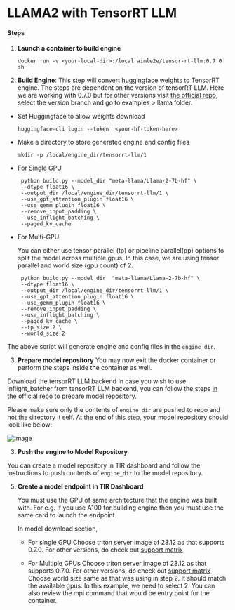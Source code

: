 # LLAMA2 with TensorRT LLM
 
#### Steps
1. **Launch a container to build engine**
   ```
   docker run -v <your-local-dir>:/local aimle2e/tensor-rt-llm:0.7.0 sh
   ```



2. **Build Engine**: This step will convert huggingface weights to TensorRT engine. The steps are dependent on the version of tensorRT LLM. Here we are working with 0.7.0 but for other versions visit [the official repo](https://github.com/NVIDIA/TensorRT-LLM), select the version branch and go to examples > llama folder. 

- Set Huggingface to allow weights download 
  ```
  huggingface-cli login --token  <your-hf-token-here>
  ```

- Make a directory to store generated engine and config files

  ```
  mkdir -p /local/engine_dir/tensorrt-llm/1
  ```

- For Single GPU 

  ```
   python build.py --model_dir "meta-llama/Llama-2-7b-hf" \
   --dtype float16 \
   --output_dir /local/engine_dir/tensorrt-llm/1 \
   --use_gpt_attention_plugin float16 \
   --use_gemm_plugin float16 \
   --remove_input_padding \
   --use_inflight_batching \
   --paged_kv_cache
  ```

- For Multi-GPU

  You can either use tensor parallel (tp) or pipeline parallel(pp) options to split the model across multiple gpus.   In this case, we are using tensor parallel and world size (gpu count) of 2. 

  ```
   python build.py --model_dir  "meta-llama/Llama-2-7b-hf" \
   --dtype float16 \
   --output_dir /local/engine_dir/tensorrt-llm/1 \
   --use_gpt_attention_plugin float16 \
   --use_gemm_plugin float16 \
   --remove_input_padding \
   --use_inflight_batching \
   --paged_kv_cache \
   --tp_size 2 \
   --world_size 2
  ```

The above script will generate engine and config files in the `engine_dir`. 

3. **Prepare model repository**
You may now exit the docker container or perform the steps inside the container as well.

Download the tensorRT LLM backend
In case you wish to use inflight_batcher from tensorRT LLM backend, you can follow the steps [in the official repo](https://github.com/triton-inference-server/tensorrtllm_backend) to prepare model repository. 

Please make sure only the contents of `engine_dir` are pushed to repo and not the directory it self. At the end of this step, your model repository should look like below:

![image](https://github.com/mindhash/tir-samples/assets/10277894/974e80bd-ff31-4339-9a84-49e2b752cfd7)

3. **Push the engine to Model Repository**

 You can create a model repository in TIR dashboard and follow the instructions to push contents of `engine_dir` to  the model repository. 

5. **Create a model endpoint in TIR Dashboard**

   You must use the GPU of same architecture that the engine was built with. For e.g. If you use A100 for building    engine then you must use the same card to launch the endpoint. 

   In model download section, 
   - For single GPU
     Choose triton server image of 23.12 as that supports 0.7.0. For other versions, do check out [support matrix](https://docs.nvidia.com/deeplearning/frameworks/support-matrix/)
     
   - For Multiple GPUs
     Choose triton server image of 23.12 as that supports 0.7.0. For other versions, do check out [support matrix](https://docs.nvidia.com/deeplearning/frameworks/support-matrix/)
     Choose world size same as that was using in step 2. It should match the available gpus. In this example, we need to select 2. 
     You can also review the mpi command that would be entry point for the container. 
